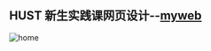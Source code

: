 ## HUST 新生实践课网页设计--[myweb](https://nuyoahwjl.github.io/webpage/)
![home](https://cdn.jsdelivr.net/gh//Nuyoahwjl/webpage/homepage.png)

